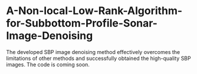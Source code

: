 # A-Non-local-Low-Rank-Algorithm-for-Subbottom-Profile-Sonar-Image-Denoising
The developed SBP image denoising method effectively overcomes the limitations of other methods and successfully obtained the high-quality SBP images.
The code is coming soon.
